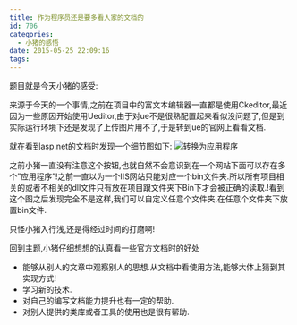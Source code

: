 ```yaml
---
title: 作为程序员还是要多看人家的文档的
id: 706
categories:
  - 小猪的感悟
date: 2015-05-25 22:09:16
tags:
---
```


题目就是今天小猪的感受:

来源于今天的一个事情,之前在项目中的富文本编辑器一直都是使用Ckeditor,最近因为一些原因开始使用Ueditor,由于对ue不是很熟配置起来看似没问题了,但是到实际运行环境下还是发现了上传图片用不了,于是转到ue的官网上看看文档.

就在看到asp.net的文档时发现一个细节图如下:
![转换为应用程序](http://fex.baidu.com/ueditor/doc/images/net-publish-2.png) 

之前小猪一直没有注意这个按钮,也就自然不会意识到在一个网站下面可以存在多个”应用程序”!之前一直以为一个IIS网站只能对应一个bin文件夹.所以所有项目相关的或者不相关的dll文件只有放在项目跟文件夹下Bin下才会被正确的读取.!看到这个图之后发现完全不是这样,我们可以自定义任意个文件夹,在任意个文件夹下放置bin文件.

只怪小猪入行浅,还是得经过时间的打磨啊!

回到主题,小猪仔细想想的认真看一些官方文档时的好处

*   能够从别人的文章中观察别人的思想.从文档中看使用方法,能够大体上猜到其实现方式!
*   学习新的技术.
*   对自己的编写文档能力提升也有一定的帮助.
*   对别人提供的类库或者工具的使用也是很有帮助.
